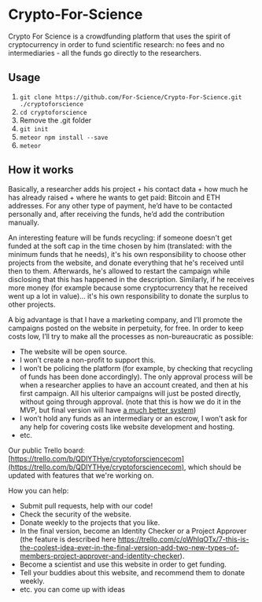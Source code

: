 # Crypto-For-Science

Crypto For Science is a crowdfunding platform that uses the spirit of cryptocurrency in order to fund scientific research: no fees and no intermediaries - all the funds go directly to the researchers.

<!-- The code from this repository should be online at: [https://github.com/For-Science/Crypto-For-Science](https://github.com/For-Science/Crypto-For-Science) -->
## Usage
1. `git clone https://github.com/For-Science/Crypto-For-Science.git ./cryptoforscience`
2. `cd cryptoforscience`
3. Remove the .git folder
4. `git init`
6. `meteor npm install --save`
7. `meteor`

## How it works

Basically, a researcher adds his project + his contact data + how much he has already raised + where he wants to get paid: Bitcoin and ETH addresses. For any other type of payment, he’d have to be contacted personally and, after receiving the funds, he’d add the contribution manually.

An interesting feature will be funds recycling: if someone doesn't get funded at the soft cap in the time chosen by him (translated: with the minimum funds that he needs), it's his own responsibility to choose other projects from the website, and donate everything that he's received until then to them. Afterwards, he's allowed to restart the campaign while disclosing that this has happened in the description. Similarly, if he receives more money (for example because some cryptocurrency that he received went up a lot in value)... it's his own responsibility to donate the surplus to other projects.

A big advantage is that I have a marketing company, and I’ll promote the campaigns posted on the website in perpetuity, for free. In order to keep costs low, I’ll try to make all the processes as non-bureaucratic as possible:
- The website will be open source.
- I won’t create a non-profit to support this.
- I won’t be policing the platform (for example, by checking that recycling of funds has been done accordingly). The only approval process will be when a researcher applies to have an account created, and then at his first campaign. All his ulterior campaigns will just be posted directly, without going through approval. (note that this is how we do it in the MVP, but final version will have [a much better system](https://trello.com/c/oWhIqOTx/7-this-is-the-coolest-idea-ever-in-the-final-version-add-two-new-types-of-members-project-approver-and-identity-checker))
- I won’t hold any funds as an intermediary or an escrow, I won’t ask for any help for covering costs like website development and hosting.
- etc.

Our public Trello board: [https://trello.com/b/QDlYTHye/cryptoforsciencecom](https://trello.com/b/QDlYTHye/cryptoforsciencecom), which should be updated with features that we're working on.

How you can help:
- Submit pull requests, help with our code!
- Check the security of the website.
- Donate weekly to the projects that you like.
- In the final version, become an Identity Checker or a Project Approver (the feature is described here https://trello.com/c/oWhIqOTx/7-this-is-the-coolest-idea-ever-in-the-final-version-add-two-new-types-of-members-project-approver-and-identity-checker).
- Become a scientist and use this website in order to get funding.
- Tell your buddies about this website, and recommend them to donate weekly.
- etc. you can come up with ideas
